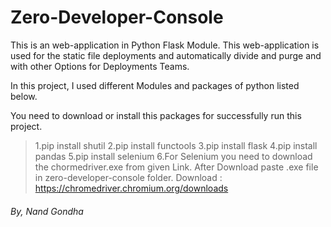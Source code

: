 # Zero-Developer-Console
This is an web-application in Python Flask Module. This web-application is used for the static file deployments and automatically divide and purge and with other Options for Deployments Teams.

In this project, I used different Modules and packages of python listed below.

You need to download or install this packages for successfully run this project.

> 1.pip install shutil
> 2.pip install functools
> 3.pip install flask
> 4.pip install pandas
> 5.pip install selenium
> 6.For Selenium you need to download the chormedriver.exe from given Link. After Download paste .exe file in zero-developer-console folder.
Download : https://chromedriver.chromium.org/downloads

###### By, Nand Gondha

